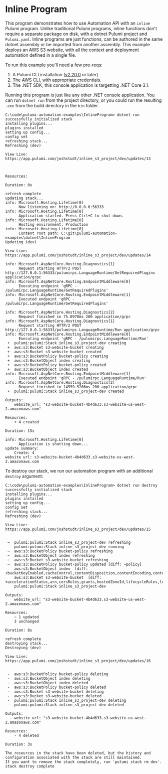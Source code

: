 # Inline Program

This program demonstrates how to use Automation API with an `inline` Pulumi program. Unlike traditional Pulumi programs, inline functions don't require a separate package on disk, with a dotnet Pulumi project and `Pulumi.yaml`. Inline programs are just functions, can be authored in the same dotnet assembly or be imported from another assembly. This example deploys an AWS S3 website, with all the context and deployment automation defined in a single file.

To run this example you'll need a few pre-reqs:
1. A Pulumi CLI installation ([v2.20.0](https://www.pulumi.com/docs/get-started/install/versions/) or later)
2. The AWS CLI, with appropriate credentials.
3. The .NET SDK, this console application is targetting .NET Core 3.1.

Running this program is just like any other .NET console application. You can run `dotnet run` from the project directory, or you could run the resulting `.exe` from the build directory in the `bin` folder.

```shell
C:\code\pulumi-automation-examples\InlineProgram> dotnet run
successfully initialized stack
installing plugins...
plugins installed
setting up config...
config set
refreshing stack...
Refreshing (dev)

View Live: https://app.pulumi.com/joshstudt/inline_s3_project/dev/updates/13



Resources:

Duration: 0s

refresh complete
updating stack...
info: Microsoft.Hosting.Lifetime[0]
      Now listening on: http://0.0.0.0:56333
info: Microsoft.Hosting.Lifetime[0]
      Application started. Press Ctrl+C to shut down.
info: Microsoft.Hosting.Lifetime[0]
      Hosting environment: Production
info: Microsoft.Hosting.Lifetime[0]
      Content root path: C:\git\pulumi-automation-examples\dotnet\InlineProgram
Updating (dev)

View Live: https://app.pulumi.com/joshstudt/inline_s3_project/dev/updates/14

info: Microsoft.AspNetCore.Hosting.Diagnostics[1]
      Request starting HTTP/2 POST http://127.0.0.1:56333/pulumirpc.LanguageRuntime/GetRequiredPlugins application/grpc
info: Microsoft.AspNetCore.Routing.EndpointMiddleware[0]
      Executing endpoint 'gRPC - /pulumirpc.LanguageRuntime/GetRequiredPlugins'
info: Microsoft.AspNetCore.Routing.EndpointMiddleware[1]
      Executed endpoint 'gRPC - /pulumirpc.LanguageRuntime/GetRequiredPlugins'

info: Microsoft.AspNetCore.Hosting.Diagnostics[2]
      Request finished in 75.0978ms 200 application/grpc
info: Microsoft.AspNetCore.Hosting.Diagnostics[1]
      Request starting HTTP/2 POST http://127.0.0.1:56333/pulumirpc.LanguageRuntime/Run application/grpc
info: Microsoft.AspNetCore.Routing.EndpointMiddleware[0]
      Executing endpoint 'gRPC - /pulumirpc.LanguageRuntime/Run'
 +  pulumi:pulumi:Stack inline_s3_project-dev creating
 +  aws:s3:Bucket s3-website-bucket creating
 +  aws:s3:Bucket s3-website-bucket created
 +  aws:s3:BucketPolicy bucket-policy creating
 +  aws:s3:BucketObject index creating
 +  aws:s3:BucketPolicy bucket-policy created
 +  aws:s3:BucketObject index created
info: Microsoft.AspNetCore.Routing.EndpointMiddleware[1]
      Executed endpoint 'gRPC - /pulumirpc.LanguageRuntime/Run'
info: Microsoft.AspNetCore.Hosting.Diagnostics[2]
      Request finished in 14559.5266ms 200 application/grpc
 +  pulumi:pulumi:Stack inline_s3_project-dev created

Outputs:
    website_url: "s3-website-bucket-4b4d633.s3-website-us-west-2.amazonaws.com"

Resources:
    + 4 created

Duration: 15s

info: Microsoft.Hosting.Lifetime[0]
      Application is shutting down...
update summary:
    Create: 4
website url: s3-website-bucket-4b4d633.s3-website-us-west-2.amazonaws.com
```

To destroy our stack, we run our automation program with an additional `destroy` argument:

```shell
C:\code\pulumi-automation-examples\InlineProgram> dotnet run destroy
successfully initialized stack
installing plugins...
plugins installed
setting up config...
config set
refreshing stack...
Refreshing (dev)

View Live: https://app.pulumi.com/joshstudt/inline_s3_project/dev/updates/15


 ~  pulumi:pulumi:Stack inline_s3_project-dev refreshing
    pulumi:pulumi:Stack inline_s3_project-dev running
 ~  aws:s3:BucketPolicy bucket-policy refreshing
 ~  aws:s3:BucketObject index refreshing
 ~  aws:s3:Bucket s3-website-bucket refreshing
 ~  aws:s3:BucketPolicy bucket-policy updated [diff: ~policy]
    aws:s3:BucketObject index  [diff: +bucketKeyEnabled,cacheControl,contentDisposition,contentEncoding,contentLanguage,etag,metadata,objectLockLegalHoldStatus,objectLockMode,objectLockRetainUntilDate,serverSideEncryption,storageClass,tags,websiteRedirect]
    aws:s3:Bucket s3-website-bucket  [diff: +accelerationStatus,arn,corsRules,grants,hostedZoneId,lifecycleRules,loggings,requestPayer,tags,versioning,websiteDomain,websiteEndpoint~website]
    pulumi:pulumi:Stack inline_s3_project-dev

Outputs:
    website_url: "s3-website-bucket-4b4d633.s3-website-us-west-2.amazonaws.com"

Resources:
    ~ 1 updated
    3 unchanged

Duration: 8s

refresh complete
destroying stack...
Destroying (dev)

View Live: https://app.pulumi.com/joshstudt/inline_s3_project/dev/updates/16


 -  aws:s3:BucketPolicy bucket-policy deleting
 -  aws:s3:BucketObject index deleting
 -  aws:s3:BucketObject index deleted
 -  aws:s3:BucketPolicy bucket-policy deleted
 -  aws:s3:Bucket s3-website-bucket deleting
 -  aws:s3:Bucket s3-website-bucket deleted
 -  pulumi:pulumi:Stack inline_s3_project-dev deleting
 -  pulumi:pulumi:Stack inline_s3_project-dev deleted

Outputs:
  - website_url: "s3-website-bucket-4b4d633.s3-website-us-west-2.amazonaws.com"

Resources:
    - 4 deleted

Duration: 3s

The resources in the stack have been deleted, but the history and configuration associated with the stack are still maintained.
If you want to remove the stack completely, run 'pulumi stack rm dev'.
stack destroy complete
```
